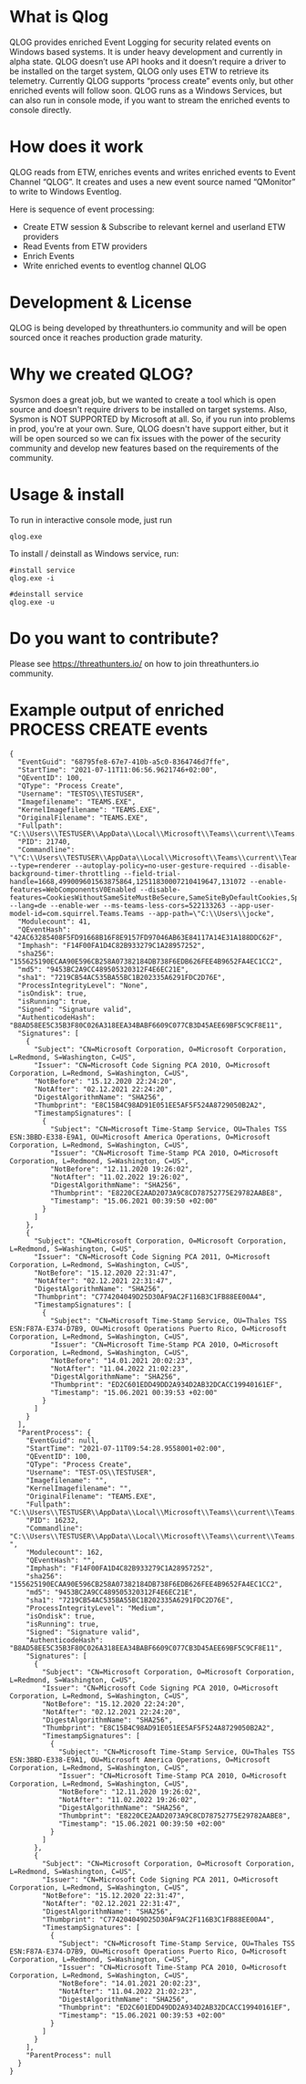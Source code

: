 # What is Qlog
QLOG provides enriched Event Logging for security related events on Windows based systems.
It is under heavy development and currently in alpha state. QLOG doesn’t use API hooks and it doesn’t 
require a driver to be installed on the target system, QLOG only uses ETW to retrieve its telemetry. 
Currently QLOG supports “process create” events only, but other enriched events will follow soon. 
QLOG runs as a Windows Services, but can also run in console mode, if you want to stream the enriched events to console directly.

# How does it work
QLOG reads from ETW, enriches events and writes enriched events to Event Channel “QLOG”. 
It creates and uses a new event source named “QMonitor” to write to Windows Eventlog.

Here is sequence of event processing:
* Create ETW session & Subscribe to relevant kernel and userland ETW providers
* Read Events from ETW providers
* Enrich Events
* Write enriched events to eventlog channel QLOG

# Development & License
QLOG is being developed by threathunters.io community and will be open sourced once it reaches production grade maturity.

# Why we created QLOG?
Sysmon does a great job, but we wanted to create a tool which is open source and doesn't require drivers to be installed on target systems. 
Also, Sysmon is NOT SUPPORTED by Microsoft at all. So, if you run into problems in prod, you're at your own. Sure, QLOG doesn't have support either, 
but it will be open sourced so we can fix issues with the power of the security community and develop new features based on the requirements of the community.

# Usage & install
To run in interactive console mode, just run
```
qlog.exe
```
To install / deinstall as Windows service, run:
```
#install service
qlog.exe -i 

#deinstall service
qlog.exe -u 
```


# Do you want to contribute?
Please see https://threathunters.io/ on how to join threathunters.io community.

# Example output of enriched PROCESS CREATE events
```
{
  "EventGuid": "68795fe8-67e7-410b-a5c0-8364746d7ffe",
  "StartTime": "2021-07-11T11:06:56.9621746+02:00",
  "QEventID": 100,
  "QType": "Process Create",
  "Username": "TESTOS\\TESTUSER",
  "Imagefilename": "TEAMS.EXE",
  "KernelImagefilename": "TEAMS.EXE",
  "OriginalFilename": "TEAMS.EXE",
  "Fullpath": "C:\\Users\\TESTUSER\\AppData\\Local\\Microsoft\\Teams\\current\\Teams.exe",
  "PID": 21740,
  "Commandline": "\"C:\\Users\\TESTUSER\\AppData\\Local\\Microsoft\\Teams\\current\\Teams.exe\" --type=renderer --autoplay-policy=no-user-gesture-required --disable-background-timer-throttling --field-trial-handle=1668,499009601563875864,12511830007210419647,131072 --enable-features=WebComponentsV0Enabled --disable-features=CookiesWithoutSameSiteMustBeSecure,SameSiteByDefaultCookies,SpareRendererForSitePerProcess --lang=de --enable-wer --ms-teams-less-cors=522133263 --app-user-model-id=com.squirrel.Teams.Teams --app-path=\"C:\\Users\\jocke",
  "Modulecount": 41,
  "QEventHash": "42AC63285408F5FD91668B16F8E9157FD97046AB63E84117A14E31A188DDC62F",
  "Imphash": "F14F00FA1D4C82B933279C1A28957252",
  "sha256": "155625190ECAA90E596CB258A07382184DB738F6EDB626FEE4B9652FA4EC1CC2",
  "md5": "9453BC2A9CC489505320312F4E6EC21E",
  "sha1": "7219CB54AC535BA55BC1B202335A6291FDC2D76E",
  "ProcessIntegrityLevel": "None",
  "isOndisk": true,
  "isRunning": true,
  "Signed": "Signature valid",
  "AuthenticodeHash": "B8AD58EE5C35B3F80C026A318EEA34BABF6609C077CB3D45AEE69BF5C9CF8E11",
  "Signatures": [
    {
      "Subject": "CN=Microsoft Corporation, O=Microsoft Corporation, L=Redmond, S=Washington, C=US",
      "Issuer": "CN=Microsoft Code Signing PCA 2010, O=Microsoft Corporation, L=Redmond, S=Washington, C=US",
      "NotBefore": "15.12.2020 22:24:20",
      "NotAfter": "02.12.2021 22:24:20",
      "DigestAlgorithmName": "SHA256",
      "Thumbprint": "E8C15B4C98AD91E051EE5AF5F524A8729050B2A2",
      "TimestampSignatures": [
        {
          "Subject": "CN=Microsoft Time-Stamp Service, OU=Thales TSS ESN:3BBD-E338-E9A1, OU=Microsoft America Operations, O=Microsoft Corporation, L=Redmond, S=Washington, C=US",
          "Issuer": "CN=Microsoft Time-Stamp PCA 2010, O=Microsoft Corporation, L=Redmond, S=Washington, C=US",
          "NotBefore": "12.11.2020 19:26:02",
          "NotAfter": "11.02.2022 19:26:02",
          "DigestAlgorithmName": "SHA256",
          "Thumbprint": "E8220CE2AAD2073A9C8CD78752775E29782AABE8",
          "Timestamp": "15.06.2021 00:39:50 +02:00"
        }
      ]
    },
    {
      "Subject": "CN=Microsoft Corporation, O=Microsoft Corporation, L=Redmond, S=Washington, C=US",
      "Issuer": "CN=Microsoft Code Signing PCA 2011, O=Microsoft Corporation, L=Redmond, S=Washington, C=US",
      "NotBefore": "15.12.2020 22:31:47",
      "NotAfter": "02.12.2021 22:31:47",
      "DigestAlgorithmName": "SHA256",
      "Thumbprint": "C774204049D25D30AF9AC2F116B3C1FB88EE00A4",
      "TimestampSignatures": [
        {
          "Subject": "CN=Microsoft Time-Stamp Service, OU=Thales TSS ESN:F87A-E374-D7B9, OU=Microsoft Operations Puerto Rico, O=Microsoft Corporation, L=Redmond, S=Washington, C=US",
          "Issuer": "CN=Microsoft Time-Stamp PCA 2010, O=Microsoft Corporation, L=Redmond, S=Washington, C=US",
          "NotBefore": "14.01.2021 20:02:23",
          "NotAfter": "11.04.2022 21:02:23",
          "DigestAlgorithmName": "SHA256",
          "Thumbprint": "ED2C601EDD49DD2A934D2AB32DCACC19940161EF",
          "Timestamp": "15.06.2021 00:39:53 +02:00"
        }
      ]
    }
  ],
  "ParentProcess": {
    "EventGuid": null,
    "StartTime": "2021-07-11T09:54:28.9558001+02:00",
    "QEventID": 100,
    "QType": "Process Create",
    "Username": "TEST-OS\\TESTUSER",
    "Imagefilename": "",
    "KernelImagefilename": "",
    "OriginalFilename": "TEAMS.EXE",
    "Fullpath": "C:\\Users\\TESTUSER\\AppData\\Local\\Microsoft\\Teams\\current\\Teams.exe",
    "PID": 16232,
    "Commandline": "C:\\Users\\TESTUSER\\AppData\\Local\\Microsoft\\Teams\\current\\Teams.exe ",
    "Modulecount": 162,
    "QEventHash": "",
    "Imphash": "F14F00FA1D4C82B933279C1A28957252",
    "sha256": "155625190ECAA90E596CB258A07382184DB738F6EDB626FEE4B9652FA4EC1CC2",
    "md5": "9453BC2A9CC489505320312F4E6EC21E",
    "sha1": "7219CB54AC535BA55BC1B202335A6291FDC2D76E",
    "ProcessIntegrityLevel": "Medium",
    "isOndisk": true,
    "isRunning": true,
    "Signed": "Signature valid",
    "AuthenticodeHash": "B8AD58EE5C35B3F80C026A318EEA34BABF6609C077CB3D45AEE69BF5C9CF8E11",
    "Signatures": [
      {
        "Subject": "CN=Microsoft Corporation, O=Microsoft Corporation, L=Redmond, S=Washington, C=US",
        "Issuer": "CN=Microsoft Code Signing PCA 2010, O=Microsoft Corporation, L=Redmond, S=Washington, C=US",
        "NotBefore": "15.12.2020 22:24:20",
        "NotAfter": "02.12.2021 22:24:20",
        "DigestAlgorithmName": "SHA256",
        "Thumbprint": "E8C15B4C98AD91E051EE5AF5F524A8729050B2A2",
        "TimestampSignatures": [
          {
            "Subject": "CN=Microsoft Time-Stamp Service, OU=Thales TSS ESN:3BBD-E338-E9A1, OU=Microsoft America Operations, O=Microsoft Corporation, L=Redmond, S=Washington, C=US",
            "Issuer": "CN=Microsoft Time-Stamp PCA 2010, O=Microsoft Corporation, L=Redmond, S=Washington, C=US",
            "NotBefore": "12.11.2020 19:26:02",
            "NotAfter": "11.02.2022 19:26:02",
            "DigestAlgorithmName": "SHA256",
            "Thumbprint": "E8220CE2AAD2073A9C8CD78752775E29782AABE8",
            "Timestamp": "15.06.2021 00:39:50 +02:00"
          }
        ]
      },
      {
        "Subject": "CN=Microsoft Corporation, O=Microsoft Corporation, L=Redmond, S=Washington, C=US",
        "Issuer": "CN=Microsoft Code Signing PCA 2011, O=Microsoft Corporation, L=Redmond, S=Washington, C=US",
        "NotBefore": "15.12.2020 22:31:47",
        "NotAfter": "02.12.2021 22:31:47",
        "DigestAlgorithmName": "SHA256",
        "Thumbprint": "C774204049D25D30AF9AC2F116B3C1FB88EE00A4",
        "TimestampSignatures": [
          {
            "Subject": "CN=Microsoft Time-Stamp Service, OU=Thales TSS ESN:F87A-E374-D7B9, OU=Microsoft Operations Puerto Rico, O=Microsoft Corporation, L=Redmond, S=Washington, C=US",
            "Issuer": "CN=Microsoft Time-Stamp PCA 2010, O=Microsoft Corporation, L=Redmond, S=Washington, C=US",
            "NotBefore": "14.01.2021 20:02:23",
            "NotAfter": "11.04.2022 21:02:23",
            "DigestAlgorithmName": "SHA256",
            "Thumbprint": "ED2C601EDD49DD2A934D2AB32DCACC19940161EF",
            "Timestamp": "15.06.2021 00:39:53 +02:00"
          }
        ]
      }
    ],
    "ParentProcess": null
  }
}
```
